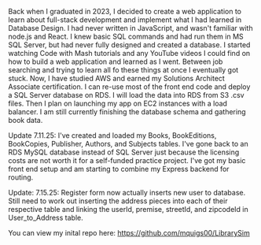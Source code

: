 Back when I graduated in 2023, I decided to create a web application to learn about full-stack development and implement what I had learned in Database Design. I had never written in JavaScript, and wasn't familiar with node.js and React. I knew basic SQL commands and had run them in MS SQL Server, but had never fully designed and created a database. I started watching Code with Mash tutorials and any YouTube videos I could find on how to build a web application and learned as I went. Between job searching and trying to learn all fo these things at once I eventually got stuck. Now, I have studied AWS and earned my Solutions Architect Associate certification. I can re-use most of the front end code and deploy a SQL Server database on RDS. I will load the data into RDS from S3 .csv files. Then I plan on launching my app on EC2 instances with a load balancer. I am still currently finishing the database schema and gathering book data.

Update 7.11.25:
I've created and loaded my Books, BookEditions, BookCopies, Publisher, Authors, and Subjects tables.
I've gone back to an RDS MySQL database instead of SQL Server just because the licensing costs are not worth it for a self-funded practice project.
I've got my basic front end setup and am starting to combine my Express backend for routing.

Update: 7.15.25:
Register form now actually inserts new user to database. Still need to work out inserting the address pieces into each of their respective table and linking the userId, premise,
streetId, and zipcodeId in User_to_Address table.

You can view my inital repo here: https://github.com/mquigs00/LibrarySim
